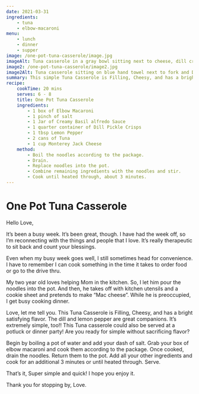 ```yaml
---
date: 2021-03-31
ingredients:
    - tuna
    - elbow-macaroni
menu:
    - lunch
    - dinner
    - supper
image: /one-pot-tuna-casserole/image.jpg
imageAlt: Tuna casserole in a gray bowl sitting next to cheese, dill crisps, a blue hand towel and fork
image2: /one-pot-tuna-casserole/image2.jpg
image2Alt: Tuna casserole sitting on blue hand towel next to fork and Dill crisps
summary: This simple Tuna Casserole is Filling, Cheesy, and has a bright satisfying flavor and works well for a quick dinner, dish to pass, or leftovers!
recipe:
    cookTime: 20 mins
    serves: 6 - 8
    title: One Pot Tuna Casserole
    ingredients:
        - 1 box of Elbow Macaroni
        - 1 pinch of salt
        - 1 Jar of Creamy Basil alfredo Sauce
        - 1 quarter container of Dill Pickle Crisps
        - 1 tbsp Lemon Pepper
        - 2 cans of Tuna
        - 1 cup Monterey Jack Cheese
    method:
        - Boil the noodles according to the package.
        - Drain.
        - Replace noodles into the pot.
        - Combine remaining ingredients with the noodles and stir.
        - Cook until heated through, about 3 minutes.
---
```

# One Pot Tuna Casserole
Hello Love,

It’s been a busy week. It’s been great, though. I have had the week off, so I’m reconnecting with the things and people that I love. It’s really therapeutic to sit back and count your blessings.

Even when my busy week goes well, I still sometimes head for convenience. I have to remember I can cook something in the time it takes to order food or go to the drive thru.

My two year old loves helping Mom in the kitchen. So, I let him pour the noodles into the pot. And then, he takes off with kitchen utensils and a cookie sheet and pretends to make “Mac cheese”. 
While he is preoccupied, I get busy cooking dinner.

Love, let me tell you. This Tuna Casserole is Filling, Cheesy, and has a bright satisfying flavor. The dill and lemon pepper are great companions. It’s extremely simple, too!!
This Tuna casserole could also be served at a potluck or dinner party! 
Are you ready for simple without sacrificing flavor?

Begin by boiling a pot of water and add your dash of salt. Grab your box of elbow macaroni and cook them according to the package. Once cooked, drain the noodles. Return them to the pot. Add all your other ingredients and cook for an additional 3 minutes or until heated through. Serve.

That’s it, Super simple and quick! I hope you enjoy it.

Thank you for stopping by, Love.

